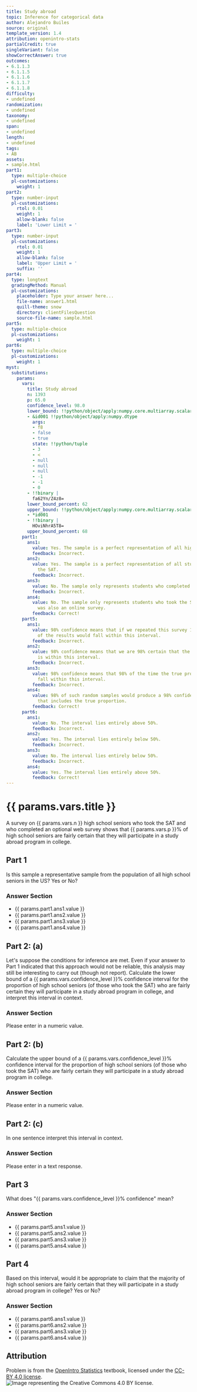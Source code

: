 ```yaml
---
title: Study abroad
topic: Inference for categorical data
author: Alejandro Builes
source: original
template_version: 1.4
attribution: openintro-stats
partialCredit: true
singleVariant: false
showCorrectAnswer: true
outcomes:
- 6.1.1.3
- 6.1.1.5
- 6.1.1.6
- 6.1.1.7
- 6.1.1.8
difficulty:
- undefined
randomization:
- undefined
taxonomy:
- undefined
span:
- undefined
length:
- undefined
tags:
- AB
assets:
- sample.html
part1:
  type: multiple-choice
  pl-customizations:
    weight: 1
part2:
  type: number-input
  pl-customizations:
    rtol: 0.01
    weight: 1
    allow-blank: false
    label: 'Lower Limit = '
part3:
  type: number-input
  pl-customizations:
    rtol: 0.01
    weight: 1
    allow-blank: false
    label: 'Upper Limit = '
    suffix: ''
part4:
  type: longtext
  gradingMethod: Manual
  pl-customizations:
    placeholder: Type your answer here...
    file-name: answer1.html
    quill-theme: snow
    directory: clientFilesQuestion
    source-file-name: sample.html
part5:
  type: multiple-choice
  pl-customizations:
    weight: 1
part6:
  type: multiple-choice
  pl-customizations:
    weight: 1
myst:
  substitutions:
    params:
      vars:
        title: Study abroad
        n: 1393
        p: 65.0
        confidence_level: 98.0
        lower_bound: !!python/object/apply:numpy.core.multiarray.scalar
        - &id001 !!python/object/apply:numpy.dtype
          args:
          - f8
          - false
          - true
          state: !!python/tuple
          - 3
          - <
          - null
          - null
          - null
          - -1
          - -1
          - 0
        - !!binary |
          fa62Yn/Z4z8=
        lower_bound_percent: 62
        upper_bound: !!python/object/apply:numpy.core.multiarray.scalar
        - *id001
        - !!binary |
          HOviNhrA5T8=
        upper_bound_percent: 68
      part1:
        ans1:
          value: Yes. The sample is a perfect representation of all high school seniors.
          feedback: Incorrect.
        ans2:
          value: Yes. The sample is a perfect representation of all students who took
            the SAT.
          feedback: Incorrect.
        ans3:
          value: No. The sample only represents students who completed the web survey.
          feedback: Incorrect.
        ans4:
          value: No. The sample only represents students who took the SAT, and this
            was also an online survey.
          feedback: Correct!
      part5:
        ans1:
          value: 98% confidence means that if we repeated this survey 100 times, 98
            of the results would fall within this interval.
          feedback: Incorrect.
        ans2:
          value: 98% confidence means that we are 98% certain that the true proportion
            is within this interval.
          feedback: Incorrect.
        ans3:
          value: 98% confidence means that 98% of the time the true proportion will
            fall within this interval.
          feedback: Incorrect.
        ans4:
          value: 98% of such random samples would produce a 98% confidence interval
            that includes the true proportion.
          feedback: Correct!
      part6:
        ans1:
          value: No. The interval lies entirely above 50%.
          feedback: Incorrect.
        ans2:
          value: Yes. The interval lies entirely below 50%.
          feedback: Incorrect.
        ans3:
          value: No. The interval lies entirely below 50%.
          feedback: Incorrect.
        ans4:
          value: Yes. The interval lies entirely above 50%.
          feedback: Correct!
---
```

# {{ params.vars.title }}
A survey on {{  params.vars.n }} high school seniors who took the SAT and who completed an optional web survey shows that {{ params.vars.p }}% of high school seniors are fairly certain that they will participate in a study abroad program in college.

## Part 1

Is this sample a representative sample from the population of all high school seniors in the US? Yes or No?

### Answer Section

- {{ params.part1.ans1.value }}
- {{ params.part1.ans2.value }}
- {{ params.part1.ans3.value }}
- {{ params.part1.ans4.value }}

## Part 2: (a)

Let's suppose the conditions for inference are met. Even if your answer to Part 1 indicated that this approach would not be reliable, this analysis may still be interesting to carry out (though not report). Calculate the lower bound of a {{ params.vars.confidence_level }}% confidence interval for the proportion of high school seniors (of those who took the SAT) who are fairly certain they will participate in a study abroad program in college, and interpret this interval in context.

### Answer Section

Please enter in a numeric value.

## Part 2: (b)

Calculate the upper bound of a {{ params.vars.confidence_level }}% confidence interval for the proportion of high school seniors (of those who took the SAT) who are fairly certain they will participate in a study abroad program in college.

### Answer Section

Please enter in a numeric value.

## Part 2: (c)

In one sentence interpret this interval in context.

### Answer Section

Please enter in a text response.

## Part 3

What does "{{ params.vars.confidence_level }}% confidence" mean?

### Answer Section

- {{ params.part5.ans1.value }}
- {{ params.part5.ans2.value }}
- {{ params.part5.ans3.value }}
- {{ params.part5.ans4.value }}

## Part 4

Based on this interval, would it be appropriate to claim that the majority of high school seniors are fairly certain that they will participate in a study abroad program in college? Yes or No?

### Answer Section

- {{ params.part6.ans1.value }}
- {{ params.part6.ans2.value }}
- {{ params.part6.ans3.value }}
- {{ params.part6.ans4.value }}

## Attribution

Problem is from the [OpenIntro Statistics](https://openintro.org/book/os/) textbook, licensed under the [CC-BY 4.0 license](https://creativecommons.org/licenses/by/4.0/).<br>![Image representing the Creative Commons 4.0 BY license.](https://raw.githubusercontent.com/firasm/bits/master/by.png)
